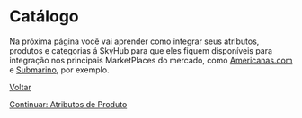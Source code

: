 # Catálogo

Na próxima página você vai aprender como integrar seus atributos, produtos e categorias á SkyHub para que eles fiquem disponíveis para integração nos principais MarketPlaces do mercado, como [Americanas.com](https://www.americanas.com.br) e [Submarino](https://www.submarino.com.br), por exemplo.

[Voltar](../../README.md)

[Continuar: Atributos de Produto](catalog/ATTRIBUTES.md)
